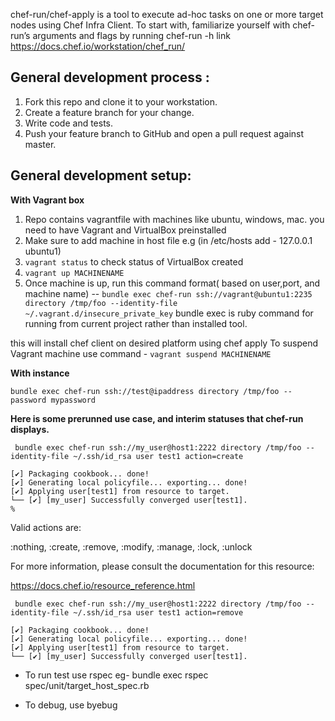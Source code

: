 chef-run/chef-apply is a tool to execute ad-hoc tasks on one or more target nodes using Chef Infra Client. To start with, familiarize yourself with chef-run’s arguments and flags by running chef-run -h
link https://docs.chef.io/workstation/chef_run/

## General development process :

1. Fork this repo and clone it to your workstation.
2. Create a feature branch for your change.
3. Write code and tests.
4. Push your feature branch to GitHub and open a pull request against master.

## General development setup:

**With Vagrant box**
1. Repo contains vagrantfile with machines like ubuntu, windows, mac. you need to have Vagrant and VirtualBox preinstalled
2. Make sure to add machine in host file e.g (in  /etc/hosts add - 127.0.0.1 ubuntu1)
3. ```vagrant status``` to check status of VirtualBox created
4. ```vagrant up MACHINENAME```
5. Once machine is up, run this command format( based on user,port, and machine name) -- ```bundle exec chef-run ssh://vagrant@ubuntu1:2235 directory /tmp/foo --identity-file ~/.vagrant.d/insecure_private_key```
   bundle exec is ruby command for running from current project rather than installed tool.

this will install chef client on desired platform using chef apply
To suspend Vagrant machine use command - ```vagrant suspend MACHINENAME```


**With instance**

 ```bundle exec chef-run ssh://test@ipaddress directory /tmp/foo --password mypassword```



**Here is some prerunned use case, and interim statuses that chef-run displays.**

``` bundle exec chef-run ssh://my_user@host1:2222 directory /tmp/foo --identity-file ~/.ssh/id_rsa user test1 action=create```

```
[✔] Packaging cookbook... done!
[✔] Generating local policyfile... exporting... done!
[✔] Applying user[test1] from resource to target.
└── [✔] [my_user] Successfully converged user[test1].
%
```


Valid actions are:

  :nothing, :create, :remove, :modify, :manage, :lock, :unlock

For more information, please consult the documentation
for this resource:

  https://docs.chef.io/resource_reference.html



``` bundle exec chef-run ssh://my_user@host1:2222 directory /tmp/foo --identity-file ~/.ssh/id_rsa user test1 action=remove```
```
[✔] Packaging cookbook... done!
[✔] Generating local policyfile... exporting... done!
[✔] Applying user[test1] from resource to target.
└── [✔] [my_user] Successfully converged user[test1].
```

* To run test use rspec eg- bundle exec rspec spec/unit/target_host_spec.rb

* To debug, use byebug

